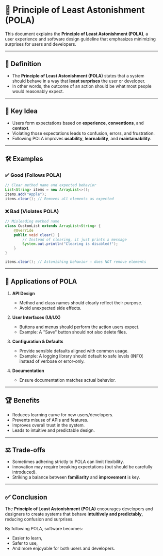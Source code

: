 # 🤔 Principle of Least Astonishment (POLA)

This document explains the **Principle of Least Astonishment (POLA)**, a user experience and software design guideline that emphasizes minimizing surprises for users and developers.

---

## 📖 Definition

- The **Principle of Least Astonishment (POLA)** states that a system should behave in a way that **least surprises** the user or developer.  
- In other words, the outcome of an action should be what most people would reasonably expect.  

---

## 🧠 Key Idea

- Users form expectations based on **experience**, **conventions**, and **context**.  
- Violating those expectations leads to confusion, errors, and frustration.  
- Following POLA improves **usability**, **learnability**, and **maintainability**.  

---

## 🛠️ Examples

### ✅ Good (Follows POLA)
```java
// Clear method name and expected behavior
List<String> items = new ArrayList<>();
items.add("Apple");
items.clear(); // Removes all elements as expected
```

### ❌ Bad (Violates POLA)
```java
// Misleading method name
class CustomList extends ArrayList<String> {
    @Override
    public void clear() {
        // Instead of clearing, it just prints a message
        System.out.println("Clearing is disabled!");
    }
}

items.clear(); // Astonishing behavior – does NOT remove elements
```

---

## 🎯 Applications of POLA

1. **API Design**  
   - Method and class names should clearly reflect their purpose.  
   - Avoid unexpected side effects.  

2. **User Interfaces (UI/UX)**  
   - Buttons and menus should perform the action users expect.  
   - Example: A "Save" button should not also delete files.  

3. **Configuration & Defaults**  
   - Provide sensible defaults aligned with common usage.  
   - Example: A logging library should default to safe levels (INFO) instead of verbose or error-only.  

4. **Documentation**  
   - Ensure documentation matches actual behavior.  

---

## 🏆 Benefits

- Reduces learning curve for new users/developers.  
- Prevents misuse of APIs and features.  
- Improves overall trust in the system.  
- Leads to intuitive and predictable design.  

---

## ⚖️ Trade-offs

- Sometimes adhering strictly to POLA can limit flexibility.  
- Innovation may require breaking expectations (but should be carefully introduced).  
- Striking a balance between **familiarity** and **improvement** is key.  

---

## ✅ Conclusion

The **Principle of Least Astonishment (POLA)** encourages developers and designers to create systems that behave **intuitively and predictably**, reducing confusion and surprises.  

By following POLA, software becomes:  
- Easier to learn,  
- Safer to use,  
- And more enjoyable for both users and developers.
